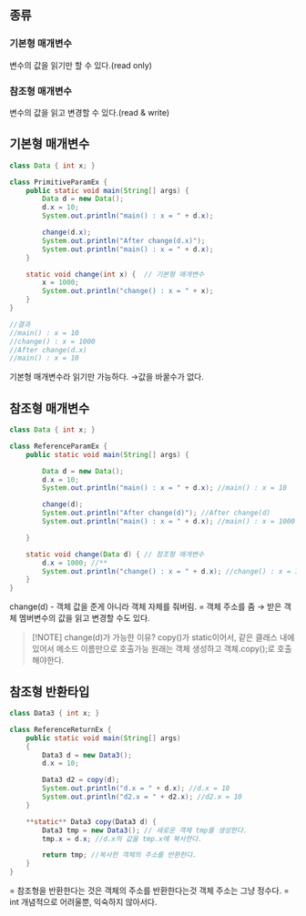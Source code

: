 ## 종류
### 기본형 매개변수
변수의 값을 읽기만 할 수 있다.(read only)

### 참조형 매개변수
변수의 값을 읽고 변경할 수 있다.(read & write)
## 기본형 매개변수

```java
class Data { int x; }

class PrimitiveParamEx {
	public static void main(String[] args) {
		Data d = new Data();
		d.x = 10;
		System.out.println("main() : x = " + d.x);

		change(d.x);
		System.out.println("After change(d.x)");
		System.out.println("main() : x = " + d.x);
	}

	static void change(int x) {  // 기본형 매개변수
		x = 1000;
		System.out.println("change() : x = " + x);
	}
}

//결과
//main() : x = 10
//change() : x = 1000
//After change(d.x)
//main() : x = 10
```

기본형 매개변수라 읽기만 가능하다.
→값을 바꿀수가 없다.

## 참조형 매개변수

```java
class Data { int x; }

class ReferenceParamEx {
	public static void main(String[] args) {

		Data d = new Data();
		d.x = 10;
		System.out.println("main() : x = " + d.x); //main() : x = 10

		change(d);
		System.out.println("After change(d)"); //After change(d)
		System.out.println("main() : x = " + d.x); //main() : x = 1000

	}

	static void change(Data d) { // 참조형 매개변수
		d.x = 1000; //**
		System.out.println("change() : x = " + d.x); //change() : x = 1000
	}
}
```

change(d) - 객체 값을 준게 아니라 객체 자체를 줘버림. = 객체 주소를 줌
→ 받은 객체 멤버변수의 값을 읽고 변경할 수도 있다.

> [!NOTE] change(d)가 가능한 이유?
> copy()가 static이어서, 같은 클래스 내에 있어서 메소드 이름만으로 호출가능
> 원래는 객체 생성하고 객체.copy();로 호출해야한다.

## 참조형 반환타입

```java
class Data3 { int x; }

class ReferenceReturnEx {
	public static void main(String[] args) 
	{
		Data3 d = new Data3();
		d.x = 10;

		Data3 d2 = copy(d);
		System.out.println("d.x = " + d.x); //d.x = 10
		System.out.println("d2.x = " + d2.x); //d2.x = 10
	}

	**static** Data3 copy(Data3 d) {
		Data3 tmp = new Data3(); // 새로운 객체 tmp를 생성한다.
		tmp.x = d.x; //d.x의 값을 tmp.x에 복사한다.

		return tmp; //복사한 객체의 주소를 반환한다.
	}
}
```

= 참조형을 반환한다는 것은 객체의 주소를 반환한다는것
객체 주소는 그냥 정수다. = int
개념적으로 어려울뿐, 익숙하지 않아서다.